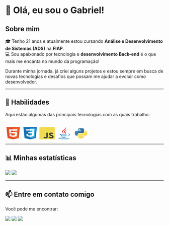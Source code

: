 # 👋 Olá, eu sou o Gabriel!

## Sobre mim
🎓 Tenho 21 anos e atualmente estou cursando **Análise e Desenvolvimento de Sistemas (ADS)** na **FIAP**.  
💻 Sou apaixonado por tecnologia e **desenvolvimento Back-end** é o que mais me encanta no mundo da programação!  

Durante minha jornada, já criei alguns projetos e estou sempre em busca de novas tecnologias e desafios que possam me ajudar a evoluir como desenvolvedor.

---

## 🚀 Habilidades

Aqui estão algumas das principais tecnologias com as quais trabalho:

<div style="display: inline_block"><br>
  <img align="center" alt="HTML" height="40" width="50" src="https://raw.githubusercontent.com/devicons/devicon/master/icons/html5/html5-original.svg">
  <img align="center" alt="CSS" height="40" width="50" src="https://raw.githubusercontent.com/devicons/devicon/master/icons/css3/css3-original.svg">
  <img align="center" alt="Js" height="40" width="50" src="https://raw.githubusercontent.com/devicons/devicon/master/icons/javascript/javascript-original.svg">
  <img align="center" alt="Java" height="40" width="50" src="https://raw.githubusercontent.com/devicons/devicon/master/icons/java/java-original.svg">
  <img align="center" alt="Python" height="40" width="50" src="https://raw.githubusercontent.com/devicons/devicon/master/icons/python/python-original.svg">
</div>

---

## 📊 Minhas estatísticas

<div>
   <a href="https://beacons.ai/anjosgabriel"></a>
     <img height="180em" src="https://github-readme-stats.vercel.app/api?username=anjosgabriel&show_icons=true&theme=merko&include_all_commits=true&count_private=true"/>
    <img height="180em" src="https://github-readme-stats.vercel.app/api/top-langs/?username=anjosgabriel&layout=compact&langs_count=16&theme=merko"/>
</div>

---

## 📫 Entre em contato comigo

Você pode me encontrar:

<div> 
  <a href="https://www.linkedin.com/in/anjosgabriel" target="_blank"><img src="https://img.shields.io/badge/-LinkedIn-%230077B5?style=for-the-badge&logo=linkedin&logoColor=white" target="_blank"></a> 
  <a href="https://instagram.com/ogabriel_anjos" target="_blank"><img src="https://img.shields.io/badge/-Instagram-%23E4405F?style=for-the-badge&logo=instagram&logoColor=white" target="_blank"></a>
  <a href = "mailto:anjosgabriel86@gmail.com"><img src="https://img.shields.io/badge/-Gmail-%23333?style=for-the-badge&logo=gmail&logoColor=red" target="_blank"></a>
</div>
